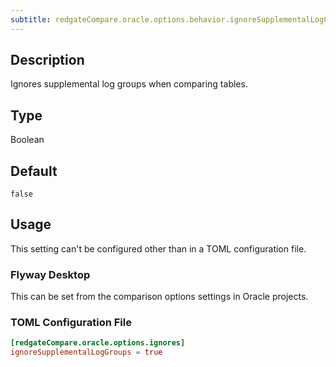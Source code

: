 ```yaml
---
subtitle: redgateCompare.oracle.options.behavior.ignoreSupplementalLogGroups
---
```


## Description

Ignores supplemental log groups when comparing tables.

## Type

Boolean

## Default

`false`

## Usage

This setting can't be configured other than in a TOML configuration file.

### Flyway Desktop

This can be set from the comparison options settings in Oracle projects.

### TOML Configuration File

```toml
[redgateCompare.oracle.options.ignores]
ignoreSupplementalLogGroups = true
```
